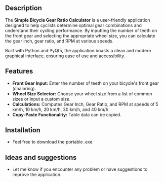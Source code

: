## Description

The **Simple Bicycle Gear Ratio Calculator** is a user-friendly application designed to help cyclists determine optimal gear combinations and understand their cycling performance. By inputting the number of teeth on the front gear and selecting the appropriate wheel size, you can calculate the gear inch, gear ratio, and RPM at various speeds.

Built with Python and PyQt5, the application boasts a clean and modern graphical interface, ensuring ease of use and accessibility.

## Features

- **Front Gear Input:** Enter the number of teeth on your bicycle's front gear (chainring).
- **Wheel Size Selector:** Choose your wheel size from a list of common sizes or input a custom size.
- **Calculations:** Computes Gear Inch, Gear Ratio, and RPM at speeds of 5 km/h, 10 km/h, 20 km/h, 30 km/h, and 40 km/h.
- **Copy-Paste Functionality:** Table data can be copied.

## Installation

- Feel free to download the portable .exe

## Ideas and suggestions

- Let me know if you encounter any problem or have suggestions to improve the application.